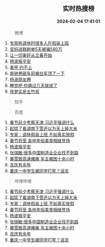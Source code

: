 <div align="center"><h2>实时热搜榜</h2><h4>2024-02-04 17:41:01</h4></div>

> 微博  

1. [专家称调休时很多人在假装上班](https://s.weibo.com/weibo?q=%23%E4%B8%93%E5%AE%B6%E7%A7%B0%E8%B0%83%E4%BC%91%E6%97%B6%E5%BE%88%E5%A4%9A%E4%BA%BA%E5%9C%A8%E5%81%87%E8%A3%85%E4%B8%8A%E7%8F%AD%23&t=31&band_rank=1&Refer=top)<br />
2. [宝妈进群刷单5天被骗580万](https://s.weibo.com/weibo?q=%23%E5%AE%9D%E5%A6%88%E8%BF%9B%E7%BE%A4%E5%88%B7%E5%8D%955%E5%A4%A9%E8%A2%AB%E9%AA%97580%E4%B8%87%23&t=31&band_rank=2&Refer=top)<br />
3. [让一切美好从立春开始](https://s.weibo.com/weibo?q=%23%E8%AE%A9%E4%B8%80%E5%88%87%E7%BE%8E%E5%A5%BD%E4%BB%8E%E7%AB%8B%E6%98%A5%E5%BC%80%E5%A7%8B%23&t=31&band_rank=3&Refer=top)<br />
4. [杨波报平安](https://s.weibo.com/weibo?q=%E6%9D%A8%E6%B3%A2%E6%8A%A5%E5%B9%B3%E5%AE%89&t=31&band_rank=4&Refer=top)<br />
5. [美甲 约不上](https://s.weibo.com/weibo?q=%E7%BE%8E%E7%94%B2%20%E7%BA%A6%E4%B8%8D%E4%B8%8A&t=31&band_rank=5&Refer=top)<br />
6. [奔驰男砸车前被白车顶了一下](https://s.weibo.com/weibo?q=%23%E5%A5%94%E9%A9%B0%E7%94%B7%E7%A0%B8%E8%BD%A6%E5%89%8D%E8%A2%AB%E7%99%BD%E8%BD%A6%E9%A1%B6%E4%BA%86%E4%B8%80%E4%B8%8B%23&t=31&band_rank=6&Refer=top)<br />
7. [杨波朋友圈](https://s.weibo.com/weibo?q=%23%E6%9D%A8%E6%B3%A2%E6%9C%8B%E5%8F%8B%E5%9C%88%23&t=31&band_rank=7&Refer=top)<br />
8. [睡觉吧 你俩过几天就成了](https://s.weibo.com/weibo?q=%E7%9D%A1%E8%A7%89%E5%90%A7%20%E4%BD%A0%E4%BF%A9%E8%BF%87%E5%87%A0%E5%A4%A9%E5%B0%B1%E6%88%90%E4%BA%86&t=31&band_rank=8&Refer=top)<br />
9. [佟梦实是五竹叔](https://s.weibo.com/weibo?q=%E4%BD%9F%E6%A2%A6%E5%AE%9E%E6%98%AF%E4%BA%94%E7%AB%B9%E5%8F%94&t=31&band_rank=9&Refer=top)<br />

> 知乎  


> 百度  

1. [春节前夕考察天津 习近平强调什么](https://www.baidu.com/s?wd=%E6%98%A5%E8%8A%82%E5%89%8D%E5%A4%95%E8%80%83%E5%AF%9F%E5%A4%A9%E6%B4%A5+%E4%B9%A0%E8%BF%91%E5%B9%B3%E5%BC%BA%E8%B0%83%E4%BB%80%E4%B9%88&sa=fyb_news&rsv_dl=fyb_news)<br />
2. [起猛了看湖南下雪还以为天上掉大米](https://www.baidu.com/s?wd=%E8%B5%B7%E7%8C%9B%E4%BA%86%E7%9C%8B%E6%B9%96%E5%8D%97%E4%B8%8B%E9%9B%AA%E8%BF%98%E4%BB%A5%E4%B8%BA%E5%A4%A9%E4%B8%8A%E6%8E%89%E5%A4%A7%E7%B1%B3&sa=fyb_news&rsv_dl=fyb_news)<br />
3. [专家：调休假装上班 不如真实放假](https://www.baidu.com/s?wd=%E4%B8%93%E5%AE%B6%EF%BC%9A%E8%B0%83%E4%BC%91%E5%81%87%E8%A3%85%E4%B8%8A%E7%8F%AD+%E4%B8%8D%E5%A6%82%E7%9C%9F%E5%AE%9E%E6%94%BE%E5%81%87&sa=fyb_news&rsv_dl=fyb_news)<br />
4. [春节将至 各地年俗美食相继登场](https://www.baidu.com/s?wd=%E6%98%A5%E8%8A%82%E5%B0%86%E8%87%B3+%E5%90%84%E5%9C%B0%E5%B9%B4%E4%BF%97%E7%BE%8E%E9%A3%9F%E7%9B%B8%E7%BB%A7%E7%99%BB%E5%9C%BA&sa=fyb_news&rsv_dl=fyb_news)<br />
5. [杨波报平安](https://www.baidu.com/s?wd=%E6%9D%A8%E6%B3%A2%E6%8A%A5%E5%B9%B3%E5%AE%89&sa=fyb_news&rsv_dl=fyb_news)<br />
6. [张瑞敏:很多中国制造业企业找不到路](https://www.baidu.com/s?wd=%E5%BC%A0%E7%91%9E%E6%95%8F%3A%E5%BE%88%E5%A4%9A%E4%B8%AD%E5%9B%BD%E5%88%B6%E9%80%A0%E4%B8%9A%E4%BC%81%E4%B8%9A%E6%89%BE%E4%B8%8D%E5%88%B0%E8%B7%AF&sa=fyb_news&rsv_dl=fyb_news)<br />
7. [暴雪致高速瘫痪 车主被困十余小时](https://www.baidu.com/s?wd=%E6%9A%B4%E9%9B%AA%E8%87%B4%E9%AB%98%E9%80%9F%E7%98%AB%E7%97%AA+%E8%BD%A6%E4%B8%BB%E8%A2%AB%E5%9B%B0%E5%8D%81%E4%BD%99%E5%B0%8F%E6%97%B6&sa=fyb_news&rsv_dl=fyb_news)<br />
8. [吉庆有余年](https://www.baidu.com/s?wd=%23%E5%90%89%E5%BA%86%E6%9C%89%E4%BD%99%E5%B9%B4%23&sa=fyb_news&rsv_dl=fyb_news)<br />
9. [重庆一中学生被同学打死？谣言](https://www.baidu.com/s?wd=%E9%87%8D%E5%BA%86%E4%B8%80%E4%B8%AD%E5%AD%A6%E7%94%9F%E8%A2%AB%E5%90%8C%E5%AD%A6%E6%89%93%E6%AD%BB%EF%BC%9F%E8%B0%A3%E8%A8%80&sa=fyb_news&rsv_dl=fyb_news)<br />

> 哔哩哔哩  

1. [春节前夕考察天津 习近平强调什么](https://www.baidu.com/s?wd=%E6%98%A5%E8%8A%82%E5%89%8D%E5%A4%95%E8%80%83%E5%AF%9F%E5%A4%A9%E6%B4%A5+%E4%B9%A0%E8%BF%91%E5%B9%B3%E5%BC%BA%E8%B0%83%E4%BB%80%E4%B9%88&sa=fyb_news&rsv_dl=fyb_news)<br />
2. [起猛了看湖南下雪还以为天上掉大米](https://www.baidu.com/s?wd=%E8%B5%B7%E7%8C%9B%E4%BA%86%E7%9C%8B%E6%B9%96%E5%8D%97%E4%B8%8B%E9%9B%AA%E8%BF%98%E4%BB%A5%E4%B8%BA%E5%A4%A9%E4%B8%8A%E6%8E%89%E5%A4%A7%E7%B1%B3&sa=fyb_news&rsv_dl=fyb_news)<br />
3. [专家：调休假装上班 不如真实放假](https://www.baidu.com/s?wd=%E4%B8%93%E5%AE%B6%EF%BC%9A%E8%B0%83%E4%BC%91%E5%81%87%E8%A3%85%E4%B8%8A%E7%8F%AD+%E4%B8%8D%E5%A6%82%E7%9C%9F%E5%AE%9E%E6%94%BE%E5%81%87&sa=fyb_news&rsv_dl=fyb_news)<br />
4. [春节将至 各地年俗美食相继登场](https://www.baidu.com/s?wd=%E6%98%A5%E8%8A%82%E5%B0%86%E8%87%B3+%E5%90%84%E5%9C%B0%E5%B9%B4%E4%BF%97%E7%BE%8E%E9%A3%9F%E7%9B%B8%E7%BB%A7%E7%99%BB%E5%9C%BA&sa=fyb_news&rsv_dl=fyb_news)<br />
5. [杨波报平安](https://www.baidu.com/s?wd=%E6%9D%A8%E6%B3%A2%E6%8A%A5%E5%B9%B3%E5%AE%89&sa=fyb_news&rsv_dl=fyb_news)<br />
6. [张瑞敏:很多中国制造业企业找不到路](https://www.baidu.com/s?wd=%E5%BC%A0%E7%91%9E%E6%95%8F%3A%E5%BE%88%E5%A4%9A%E4%B8%AD%E5%9B%BD%E5%88%B6%E9%80%A0%E4%B8%9A%E4%BC%81%E4%B8%9A%E6%89%BE%E4%B8%8D%E5%88%B0%E8%B7%AF&sa=fyb_news&rsv_dl=fyb_news)<br />
7. [暴雪致高速瘫痪 车主被困十余小时](https://www.baidu.com/s?wd=%E6%9A%B4%E9%9B%AA%E8%87%B4%E9%AB%98%E9%80%9F%E7%98%AB%E7%97%AA+%E8%BD%A6%E4%B8%BB%E8%A2%AB%E5%9B%B0%E5%8D%81%E4%BD%99%E5%B0%8F%E6%97%B6&sa=fyb_news&rsv_dl=fyb_news)<br />
8. [吉庆有余年](https://www.baidu.com/s?wd=%23%E5%90%89%E5%BA%86%E6%9C%89%E4%BD%99%E5%B9%B4%23&sa=fyb_news&rsv_dl=fyb_news)<br />
9. [重庆一中学生被同学打死？谣言](https://www.baidu.com/s?wd=%E9%87%8D%E5%BA%86%E4%B8%80%E4%B8%AD%E5%AD%A6%E7%94%9F%E8%A2%AB%E5%90%8C%E5%AD%A6%E6%89%93%E6%AD%BB%EF%BC%9F%E8%B0%A3%E8%A8%80&sa=fyb_news&rsv_dl=fyb_news)<br />
